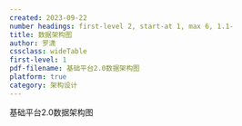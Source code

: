 ```yaml
---
created: 2023-09-22
number headings: first-level 2, start-at 1, max 6, 1.1-
title: 数据架构图
author: 罗潇
cssclass: wideTable
first-level: 1
pdf-filename: 基础平台2.0数据架构图
platform: true
category: 架构设计
---
```


基础平台2.0数据架构图
